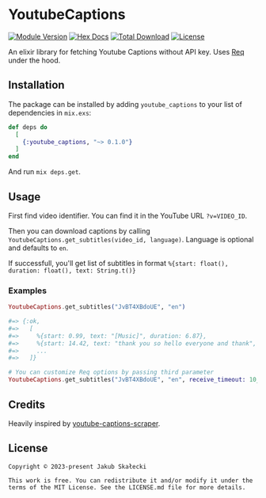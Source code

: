 # YoutubeCaptions
[![Module Version](https://img.shields.io/hexpm/v/youtube_captions.svg)](https://hex.pm/packages/youtube_captions)
[![Hex Docs](https://img.shields.io/badge/hex-docs-lightgreen.svg)](https://hexdocs.pm/youtube_captions/)
[![Total Download](https://img.shields.io/hexpm/dt/youtube_captions.svg)](https://hex.pm/packages/youtube_captions)
[![License](https://img.shields.io/hexpm/l/youtube_captions.svg)](https://github.com/Valian/youtube_captions/blob/main/LICENSE.md)

An elixir library for fetching Youtube Captions without API key. Uses [Req](https://github.com/wojtekmach/req) under the hood.

## Installation

The package can be installed by adding `youtube_captions` to your list of dependencies in `mix.exs`:

```elixir
def deps do
  [
    {:youtube_captions, "~> 0.1.0"}
  ]
end
```

And run `mix deps.get`.

## Usage

First find video identifier. You can find it in the YouTube URL `?v=VIDEO_ID`.

Then you can download captions by calling `YoutubeCaptions.get_subtitles(video_id, language)`. Language is optional and defaults to `en`. 

If successfull, you'll get list of subtitles in format `%{start: float(), duration: float(), text: String.t()}`

### Examples

```elixir
YoutubeCaptions.get_subtitles("JvBT4XBdoUE", "en")

#=> {:ok,
#=>   [
#=>     %{start: 0.99, text: "[Music]", duration: 6.87},
#=>     %{start: 14.42, text: "thank you so hello everyone and thank", duration: 3.66},
#=>     ...
#=>   ]}

# You can customize Req options by passing third parameter
YoutubeCaptions.get_subtitles("JvBT4XBdoUE", "en", receive_timeout: 10_000)

```

## Credits

Heavily inspired by [youtube-captions-scraper](https://github.com/algolia/youtube-captions-scraper).

## License

    Copyright © 2023-present Jakub Skałecki

    This work is free. You can redistribute it and/or modify it under the
    terms of the MIT License. See the LICENSE.md file for more details.